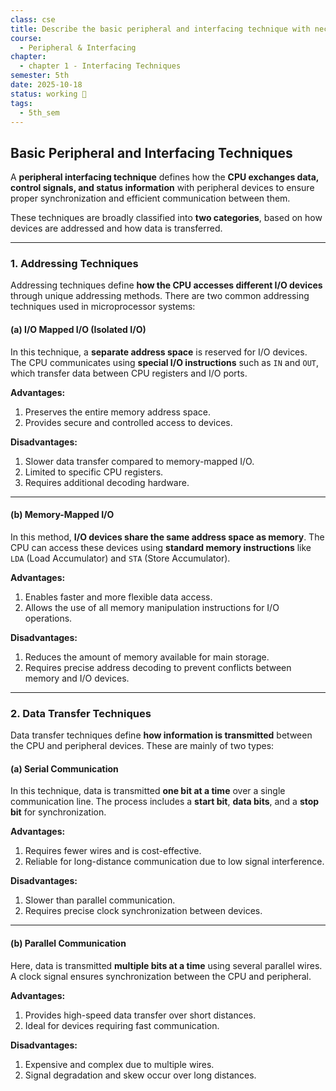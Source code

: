 ```yaml
---
class: cse
title: Describe the basic peripheral and interfacing technique with necessary diagram.
course:
  - Peripheral & Interfacing
chapter:
  - chapter 1 - Interfacing Techniques
semester: 5th
date: 2025-10-18
status: working 🚀
tags:
  - 5th_sem
---
```

## Basic Peripheral and Interfacing Techniques

A **peripheral interfacing technique** defines how the **CPU exchanges data, control signals, and status information** with peripheral devices to ensure proper synchronization and efficient communication between them.  

These techniques are broadly classified into **two categories**, based on how devices are addressed and how data is transferred.

---

### 1. Addressing Techniques

Addressing techniques define **how the CPU accesses different I/O devices** through unique addressing methods. There are two common addressing techniques used in microprocessor systems:

#### (a) I/O Mapped I/O (Isolated I/O)

In this technique, a **separate address space** is reserved for I/O devices. The CPU communicates using **special I/O instructions** such as `IN` and `OUT`, which transfer data between CPU registers and I/O ports.

**Advantages:**  
1. Preserves the entire memory address space.  
2. Provides secure and controlled access to devices.  

**Disadvantages:**  
1. Slower data transfer compared to memory-mapped I/O.  
2. Limited to specific CPU registers.  
3. Requires additional decoding hardware.  

---

#### (b) Memory-Mapped I/O

In this method, **I/O devices share the same address space as memory**. The CPU can access these devices using **standard memory instructions** like `LDA` (Load Accumulator) and `STA` (Store Accumulator).

**Advantages:**  
1. Enables faster and more flexible data access.  
2. Allows the use of all memory manipulation instructions for I/O operations.  

**Disadvantages:**  
1. Reduces the amount of memory available for main storage.  
2. Requires precise address decoding to prevent conflicts between memory and I/O devices.

---

### 2. Data Transfer Techniques

Data transfer techniques define **how information is transmitted** between the CPU and peripheral devices. These are mainly of two types:

#### (a) Serial Communication

In this technique, data is transmitted **one bit at a time** over a single communication line. The process includes a **start bit**, **data bits**, and a **stop bit** for synchronization.

**Advantages:**  
1. Requires fewer wires and is cost-effective.  
2. Reliable for long-distance communication due to low signal interference.  

**Disadvantages:**  
1. Slower than parallel communication.  
2. Requires precise clock synchronization between devices.  

---

#### (b) Parallel Communication

Here, data is transmitted **multiple bits at a time** using several parallel wires. A clock signal ensures synchronization between the CPU and peripheral.

**Advantages:**  
1. Provides high-speed data transfer over short distances.  
2. Ideal for devices requiring fast communication.  

**Disadvantages:**  
1. Expensive and complex due to multiple wires.  
2. Signal degradation and skew occur over long distances.  

